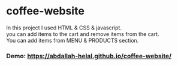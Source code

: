 # coffee-website

In this project I used HTML & CSS & javascript.</br>
you can add items to the cart and remove items from the cart.</br>
You can add items from MENU & PRODUCTS section.</br>
### Demo: https://abdallah-helal.github.io/coffee-website/
